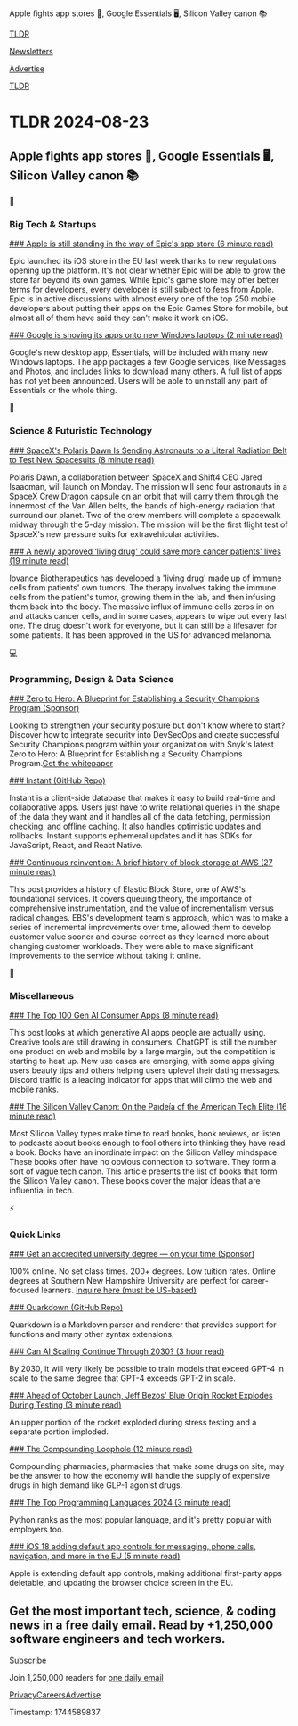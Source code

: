 Apple fights app stores 📱, Google Essentials 🖥️, Silicon Valley canon 📚

[TLDR](/)

[Newsletters](/newsletters)

[Advertise](https://advertise.tldr.tech/)

[TLDR](/)

# TLDR 2024-08-23

## Apple fights app stores 📱, Google Essentials 🖥️, Silicon Valley canon 📚

📱

### Big Tech & Startups

[### Apple is still standing in the way of Epic's app store (6 minute read)](https://www.theverge.com/2024/8/22/24225634/apple-epic-games-store-ios-developers?utm_source=tldrnewsletter)

Epic launched its iOS store in the EU last week thanks to new regulations opening up the platform. It's not clear whether Epic will be able to grow the store far beyond its own games. While Epic's game store may offer better terms for developers, every developer is still subject to fees from Apple. Epic is in active discussions with almost every one of the top 250 mobile developers about putting their apps on the Epic Games Store for mobile, but almost all of them have said they can't make it work on iOS.

[### Google is shoving its apps onto new Windows laptops (2 minute read)](https://www.theverge.com/2024/8/22/24226146/google-essentials-app-package-windows-pc-hp?utm_source=tldrnewsletter)

Google's new desktop app, Essentials, will be included with many new Windows laptops. The app packages a few Google services, like Messages and Photos, and includes links to download many others. A full list of apps has not yet been announced. Users will be able to uninstall any part of Essentials or the whole thing.

🚀

### Science & Futuristic Technology

[### SpaceX's Polaris Dawn Is Sending Astronauts to a Literal Radiation Belt to Test New Spacesuits (8 minute read)](https://www.inverse.com/science/polaris-dawn-astronauts-van-allen-radiation-belt-new-spacesuits?utm_source=tldrnewsletter)

Polaris Dawn, a collaboration between SpaceX and Shift4 CEO Jared Isaacman, will launch on Monday. The mission will send four astronauts in a SpaceX Crew Dragon capsule on an orbit that will carry them through the innermost of the Van Allen belts, the bands of high-energy radiation that surround our planet. Two of the crew members will complete a spacewalk midway through the 5-day mission. The mission will be the first flight test of SpaceX's new pressure suits for extravehicular activities.

[### A newly approved ‘living drug' could save more cancer patients' lives (19 minute read)](https://www.sciencenews.org/article/newly-approved-drug-save-cancer-patient?utm_source=tldrnewsletter)

Iovance Biotherapeutics has developed a 'living drug' made up of immune cells from patients' own tumors. The therapy involves taking the immune cells from the patient's tumor, growing them in the lab, and then infusing them back into the body. The massive influx of immune cells zeros in on and attacks cancer cells, and in some cases, appears to wipe out every last one. The drug doesn't work for everyone, but it can still be a lifesaver for some patients. It has been approved in the US for advanced melanoma.

💻

### Programming, Design & Data Science

[### Zero to Hero: A Blueprint for Establishing a Security Champions Program (Sponsor)](https://snyk.io/lp/implementing-a-security-champion-program/?utm_campaign=dm_pp-tldr-240823-con_240801_ad_implementing-a-security-champion-program&amp;utm_medium=em-pa&amp;utm_source=tldr&amp;utm_content=con_240801_ad_implementing-a-security-champion-program)

Looking to strengthen your security posture but don't know where to start? Discover how to integrate security into DevSecOps and create successful Security Champions program within your organization with Snyk's latest Zero to Hero: A Blueprint for Establishing a Security Champions Program.[Get the whitepaper](https://snyk.io/lp/implementing-a-security-champion-program/?utm_campaign=dm_pp-tldr-240823-con_240801_ad_implementing-a-security-champion-program&utm_medium=em-pa&utm_source=tldr&utm_content=con_240801_ad_implementing-a-security-champion-program)

[### Instant (GitHub Repo)](https://github.com/instantdb/instant?utm_source=tldrnewsletter)

Instant is a client-side database that makes it easy to build real-time and collaborative apps. Users just have to write relational queries in the shape of the data they want and it handles all of the data fetching, permission checking, and offline caching. It also handles optimistic updates and rollbacks. Instant supports ephemeral updates and it has SDKs for JavaScript, React, and React Native.

[### Continuous reinvention: A brief history of block storage at AWS (27 minute read)](https://www.allthingsdistributed.com/2024/08/continuous-reinvention-a-brief-history-of-block-storage-at-aws.html?utm_campaign=inbound&amp;utm_source=feedly)

This post provides a history of Elastic Block Store, one of AWS's foundational services. It covers queuing theory, the importance of comprehensive instrumentation, and the value of incrementalism versus radical changes. EBS's development team's approach, which was to make a series of incremental improvements over time, allowed them to develop customer value sooner and course correct as they learned more about changing customer workloads. They were able to make significant improvements to the service without taking it online.

🎁

### Miscellaneous

[### The Top 100 Gen AI Consumer Apps (8 minute read)](https://a16z.com/100-gen-ai-apps-3/?utm_source=tldrnewsletter)

This post looks at which generative AI apps people are actually using. Creative tools are still drawing in consumers. ChatGPT is still the number one product on web and mobile by a large margin, but the competition is starting to heat up. New use cases are emerging, with some apps giving users beauty tips and others helping users uplevel their dating messages. Discord traffic is a leading indicator for apps that will climb the web and mobile ranks.

[### The Silicon Valley Canon: On the Paıdeía of the American Tech Elite (16 minute read)](https://scholars-stage.org/the-silicon-valley-canon-on-the-paideia-of-the-american-tech-elite/?utm_source=tldrnewsletter)

Most Silicon Valley types make time to read books, book reviews, or listen to podcasts about books enough to fool others into thinking they have read a book. Books have an inordinate impact on the Silicon Valley mindspace. These books often have no obvious connection to software. They form a sort of vague tech canon. This article presents the list of books that form the Silicon Valley canon. These books cover the major ideas that are influential in tech.

⚡

### Quick Links

[### Get an accredited university degree — on your time (Sponsor)](https://degrees.snhu.edu/?utm_source=TLDR&amp;utm_medium=PPL&amp;utm_campaign=PROS_Email&amp;utm_content=TLDR-Gen&amp;snhu_segment=OL)

100% online. No set class times. 200+ degrees. Low tuition rates. Online degrees at Southern New Hampshire University are perfect for career-focused learners. [Inquire here (must be US-based)](https://degrees.snhu.edu/?utm_source=TLDR&utm_medium=PPL&utm_campaign=PROS_Email&utm_content=TLDR-Gen&snhu_segment=OL)

[### Quarkdown (GitHub Repo)](https://github.com/iamgio/quarkdown?utm_source=tldrnewsletter)

Quarkdown is a Markdown parser and renderer that provides support for functions and many other syntax extensions.

[### Can AI Scaling Continue Through 2030? (3 hour read)](https://epochai.org/blog/can-ai-scaling-continue-through-2030?utm_source=tldrnewsletter)

By 2030, it will very likely be possible to train models that exceed GPT-4 in scale to the same degree that GPT-4 exceeds GPT-2 in scale.

[### Ahead of October Launch, Jeff Bezos' Blue Origin Rocket Explodes During Testing (3 minute read)](https://futurism.com/the-byte/jeff-bezos-blue-origin-rocket-explodes-testing?utm_source=tldrnewsletter)

An upper portion of the rocket exploded during stress testing and a separate portion imploded.

[### The Compounding Loophole (12 minute read)](https://www.astralcodexten.com/p/the-compounding-loophole?utm_source=tldrnewsletter)

Compounding pharmacies, pharmacies that make some drugs on site, may be the answer to how the economy will handle the supply of expensive drugs in high demand like GLP-1 agonist drugs.

[### The Top Programming Languages 2024 (3 minute read)](https://spectrum.ieee.org/top-programming-languages-2024?utm_source=tldrnewsletter)

Python ranks as the most popular language, and it's pretty popular with employers too.

[### iOS 18 adding default app controls for messaging, phone calls, navigation, and more in the EU (5 minute read)](https://9to5mac.com/2024/08/22/default-app-controls-ios-18-iphone-eu/?utm_source=tldrnewsletter)

Apple is extending default app controls, making additional first-party apps deletable, and updating the browser choice screen in the EU.

## Get the most important tech, science, & coding news in a free daily email. Read by +1,250,000 software engineers and tech workers.

Subscribe

Join 1,250,000 readers for [one daily email](/api/latest/tech)

[Privacy](/privacy)[Careers](https://jobs.ashbyhq.com/tldr.tech)[Advertise](/tech/advertise)

Timestamp: 1744589837